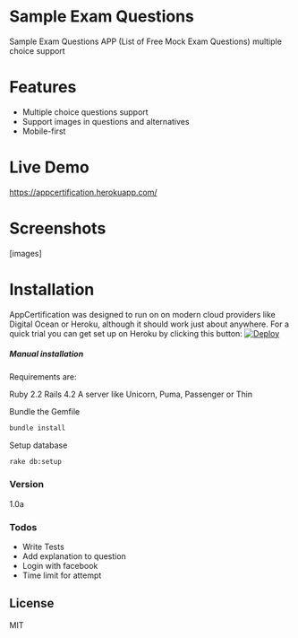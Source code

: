  # Sample Exam Questions

 Sample Exam Questions APP (List of Free Mock Exam Questions) multiple choice support

 # Features
  - Multiple choice questions support
  - Support images in questions and alternatives
  - Mobile-first

 # Live Demo
 https://appcertification.herokuapp.com/

 # Screenshots
 [images]


 # Installation
 AppCertification was designed to run on on modern cloud providers like Digital Ocean or Heroku, although it should work just about anywhere. For a quick trial you can get set up on Heroku by clicking this button:
 <a href="https://heroku.com/deploy?template=https://github.com/rog3r/sample_exam_questions">
  <img src="https://www.herokucdn.com/deploy/button.svg" alt="Deploy">
</a>



 ##### Manual installation


 Requirements are:

 Ruby 2.2
 Rails 4.2
 A server like Unicorn, Puma, Passenger or Thin


 Bundle the Gemfile

 ```sh
 bundle install
 ```


  Setup database
  ```sh
  rake db:setup
  ```


 ### Version
 1.0a

 ### Todos

  - Write Tests
  - Add explanation to question
  - Login with facebook
  - Time limit for attempt



 License
 ----

 MIT

